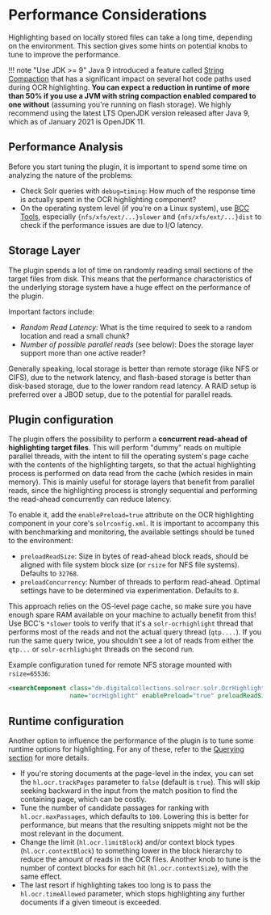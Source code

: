 # Performance Considerations

Highlighting based on locally stored files can take a long time, depending on the environment. This section gives some
hints on potential knobs to tune to improve the performance.

!!! note "Use JDK >= 9"
    Java 9 introduced a feature called [String Compaction](https://openjdk.java.net/jeps/254)
    that has a significant impact on several hot code paths used during OCR highlighting.
    **You can expect a reduction in runtime of more than 50% if you use a JVM with string compaction
    enabled compared to one without** (assuming you're running on flash storage).
    We highly recommend using the latest LTS OpenJDK version released after Java 9, which
    as of January 2021 is OpenJDK 11.

## Performance Analysis
Before you start tuning the plugin, it is important to spend some time on analyzing the nature of the problems:

- Check Solr queries with `debug=timing`: How much of the response time is actually spent in the OCR highlighting
  component?
- On the operating system level (if you're on a Linux system), use [BCC Tools](https://github.com/iovisor/bcc),
  especially `{nfs/xfs/ext/...}slower` and `{nfs/xfs/ext/...}dist` to check if the performance issues are due to I/O
  latency.

## Storage Layer
The plugin spends a lot of time on randomly reading small sections of the target files from disk. This means that
the performance characteristics of the underlying storage system have a huge effect on the performance of the plugin.

Important factors include:

- *Random Read Latency*: What is the time required to seek to a random location and read a small chunk?
- *Number of possible parallel reads* (see below): Does the storage layer support more than one active reader?

Generally speaking, local storage is better than remote storage (like NFS or CIFS), due to the network latency, and
flash-based storage is better than disk-based storage, due to the lower random read latency. A RAID setup is
preferred over a JBOD setup, due to the potential for parallel reads.

## Plugin configuration
The plugin offers the possibility to perform a **concurrent read-ahead of highlighting target files**. This will perform
"dummy" reads on multiple parallel threads, with the intent to fill the operating system's page cache with the contents
of the highlighting targets, so that the actual highlighting process is performed on data read from the cache (which
resides in main memory). This is mainly useful for storage layers that benefit from parallel reads, since the highlighting
process is strongly sequential and performing the read-ahead concurrently can reduce latency.

To enable it, add the `enablePreload=true` attribute on the OCR highlighting component in your core's `solrconfig.xml`.
It is important to accompany this with benchmarking and monitoring, the available settings should be tuned to the
environment:

- `preloadReadSize`: Size in bytes of read-ahead block reads, should be aligned with file system block size
  (or `rsize` for NFS file systems). Defaults to `32768`.
- `preloadConcurrency`: Number of threads to perform read-ahead. Optimal settings have to be determined via
  experimentation. Defaults to `8`.

This approach relies on the OS-level page cache, so make sure you have enough spare RAM available on your machine to
actually benefit from this! Use BCC's `*slower` tools to verify that it's a `solr-ocrhighlight` thread that performs
most of the reads and not the actual query thread (`qtp....`). If you run the same query twice, you shouldn't see a lot
of reads from either the `qtp...` or `solr-ocrhlighight` threads on  the second run.

Example configuration tuned for remote NFS storage mounted with `rsize=65536`:
```xml
<searchComponent class="de.digitalcollections.solrocr.solr.OcrHighlightComponent"
                 name="ocrHighlight" enablePreload="true" preloadReadSize="65536" preloadConcurrency="8"/>
```


## Runtime configuration
Another option to influence the performance of the plugin is to tune some runtime options for highlighting.
For any of these, refer to the [Querying section](https://dbmdz.github.io/solr-ocrhighlighting/query/) for more details.

- If you're storing documents at the page-level in the index, you can set the `hl.ocr.trackPages` parameter to `false`
  (default is `true`). This will skip seeking backward in the input from the match position to find the containing
  page, which can be costly.
- Tune the number of candidate passages for ranking with `hl.ocr.maxPassages`, which defaults to `100`. Lowering this is
  better for performance, but means that the resulting snippets might not be the most relevant in the document.
- Change the limit (`hl.ocr.limitBlock`) and/or context block types (`hl.ocr.contextBlock`) to something lower in the
  block hierarchy to reduce the amount of reads in the OCR files. Another knob to tune is the number of context blocks
  for each hit (`hl.ocr.contextSize`), with the same effect.
- The last resort if highlighting takes too long is to pass the `hl.ocr.timeAllowed` parameter, which stops
  highlighting any further documents if a given timeout is exceeded.
